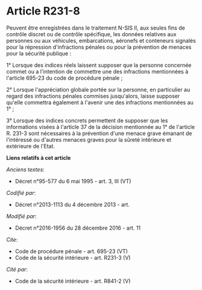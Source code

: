 # Article R231-8

Peuvent être enregistrées dans le traitement N-SIS II, aux seules fins de contrôle discret ou de contrôle spécifique, les
données relatives aux personnes ou aux véhicules, embarcations, aéronefs et conteneurs signalés pour la répression
d'infractions pénales ou pour la prévention de menaces pour la sécurité publique : 

1° Lorsque des indices réels laissent supposer que la personne concernée commet ou a l'intention de commettre une des
infractions mentionnées à l'article 695-23 du code de procédure pénale ; 

2° Lorsque l'appréciation globale portée sur la personne, en particulier au regard des infractions pénales commises
jusqu'alors, laisse supposer qu'elle commettra également à l'avenir une des infractions mentionnées au 1° ; 

3° Lorsque des indices concrets permettent de supposer que les informations visées à l'article 37 de la décision mentionnée
au 1° de l'article R. 231-3 sont nécessaires à la prévention d'une menace grave émanant de l'intéressé ou d'autres menaces
graves pour la sûreté intérieure et extérieure de l'Etat.

**Liens relatifs à cet article**

_Anciens textes_:

  - Décret n°95-577 du 6 mai 1995 - art. 3, III (VT)

_Codifié par_:

  - Décret n°2013-1113 du 4 décembre 2013 - art.

_Modifié par_:

  - Décret n°2016-1956 du 28 décembre 2016 - art. 11

_Cite_:

  - Code de procédure pénale - art. 695-23 (VT)
  - Code de la sécurité intérieure - art. R231-3 (V)

_Cité par_:

  - Code de la sécurité intérieure - art. R841-2 (V)
